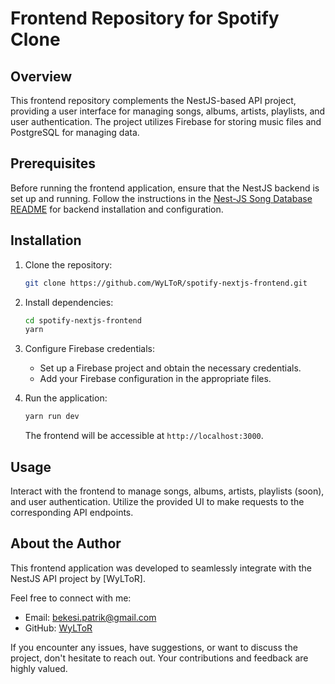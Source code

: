 # Frontend Repository for Spotify Clone

## Overview

This frontend repository complements the NestJS-based API project, providing a user interface for managing songs, albums, artists, playlists, and user authentication. The project utilizes Firebase for storing music files and PostgreSQL for managing data.

## Prerequisites

Before running the frontend application, ensure that the NestJS backend is set up and running. Follow the instructions in the [Nest-JS Song Database README](https://github.com/WyLToR/Spotify-NestJS-base) for backend installation and configuration.

## Installation

1. Clone the repository:

   ```bash
   git clone https://github.com/WyLToR/spotify-nextjs-frontend.git
   ```

2. Install dependencies:

   ```bash
   cd spotify-nextjs-frontend
   yarn
   ```

3. Configure Firebase credentials:

   - Set up a Firebase project and obtain the necessary credentials.
   - Add your Firebase configuration in the appropriate files.

4. Run the application:

   ```bash
   yarn run dev
   ```

   The frontend will be accessible at `http://localhost:3000`.

## Usage

Interact with the frontend to manage songs, albums, artists, playlists (soon), and user authentication. Utilize the provided UI to make requests to the corresponding API endpoints.

## About the Author

This frontend application was developed to seamlessly integrate with the NestJS API project by [WyLToR].

Feel free to connect with me:

- Email: [bekesi.patrik@gmail.com](mailto:bekesi.patrik@gmail.com)
- GitHub: [WyLToR](https://github.com/WyLToR)

If you encounter any issues, have suggestions, or want to discuss the project, don't hesitate to reach out. Your contributions and feedback are highly valued.